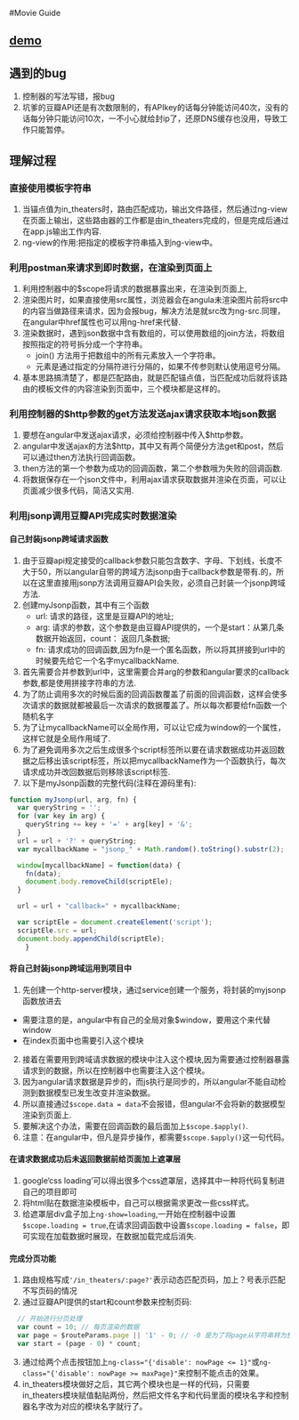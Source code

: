 #Movie Guide


## [**demo**](https://yan7.github.io/MovieGuide/app/index.html)

## 遇到的bug

1. 控制器的写法写错，报bug
2. 坑爹的豆瓣API还是有次数限制的，有APIkey的话每分钟能访问40次，没有的话每分钟只能访问10次，一不小心就给封ip了，还原DNS缓存也没用，导致工作只能暂停。

## 理解过程

### 直接使用模板字符串
1. 当锚点值为in\_theaters时，路由匹配成功，输出文件路径，然后通过ng-view在页面上输出，这些路由器的工作都是由in\_theaters完成的，但是完成后通过在app.js输出工作内容.
2. ng-view的作用:把指定的模板字符串插入到ng-view中。

### 利用postman来请求到即时数据，在渲染到页面上
1. 利用控制器中的$scope将请求的数据暴露出来，在渲染到页面上,
2. 渲染图片时，如果直接使用src属性，浏览器会在angula未渲染图片前将src中的内容当做路径来请求，因为会报bug，解决方法是就src改为ng-src.同理，在angular中href属性也可以用ng-href来代替.
3. 渲染数据时，遇到json数据中含有数组的，可以使用数组的join方法，将数组按照指定的符号拆分成一个字符串。
	- join() 方法用于把数组中的所有元素放入一个字符串。
	- 元素是通过指定的分隔符进行分隔的，如果不传参则默认使用逗号分隔。
4. 基本思路搞清楚了，都是匹配路由，就是匹配锚点值，当匹配成功后就将该路由的模板文件的内容渲染到页面中，三个模块都是这样的。

### 利用控制器的$http参数的get方法发送ajax请求获取本地json数据
1. 要想在angular中发送ajax请求，必须给控制器中传入$http参数。
2. angular中发送ajax的方法$http，其中又有两个简便分方法get和post，然后可以通过then方法执行回调函数。
3. then方法的第一个参数为成功的回调函数，第二个参数哦为失败的回调函数.
4. 将数据保存在一个json文件中，利用ajax请求获取数据并渲染在页面，可以让页面减少很多代码，简洁又实用.

### 利用jsonp调用豆瓣API完成实时数据渲染

#### 自己封装jsonp跨域请求函数
1. 由于豆瓣api规定接受的callback参数只能包含数字、字母、下划线，长度不大于50，所以angular自带的跨域方法jsonp由于callback参数是带有.的，所以在这里直接用jsonp方法调用豆瓣API会失败，必须自己封装一个jsonp跨域方法.
2. 创建myJsonp函数，其中有三个函数
	+ url: 请求的路径，这里是豆瓣API的地址;
	+ arg: 请求的参数，这个参数是由豆瓣API提供的，一个是start：从第几条数据开始返回，count： 返回几条数据;
	+ fn: 请求成功的回调函数,因为fn是一个匿名函数，所以将其拼接到url中的时候要先给它一个名字mycallbackName.
3. 首先需要合并参数到url中，这里需要合并arg的参数和angular要求的callback参数,都是使用拼接字符串的方法.
4. 为了防止调用多次的时候后面的回调函数覆盖了前面的回调函数，这样会使多次请求的数据就都被最后一次请求的数据覆盖了。所以每次都要给fn函数一个随机名字
5. 为了让mycallbackName可以全局作用，可以让它成为window的一个属性，这样它就是全局作用域了.
6. 为了避免调用多次之后生成很多个script标签所以要在请求数据成功并返回数据之后移出该script标签，所以把mycallbackName作为一个函数执行，每次请求成功并改回数据后则移除该script标签.
7. 以下是myJsonp函数的完整代码(注释在源码里有):
```javascript
function myJsonp(url, arg, fn) {
  var queryString = '';
  for (var key in arg) {
  	queryString += key + '=' + arg[key] + '&';
  }
  url = url + '?' + queryString;
  var mycallbackName = "jsonp_" + Math.random().toString().substr(2);

  window[mycallbackName] = function(data) {
    fn(data);
    document.body.removeChild(scriptEle);
  }

  url = url + "callback=" + mycallbackName;

  var scriptEle = document.createElement('script');
  scriptEle.src = url;
  document.body.appendChild(scriptEle);
    }
```

#### 将自己封装jsonp跨域运用到项目中
1. 先创建一个http-server模块，通过service创建一个服务，将封装的myjsonp函数放进去
  + 需要注意的是，angular中有自己的全局对象$window，要用这个来代替window
  + 在index页面中也需要引入这个模块
2. 接着在需要用到跨域请求数据的模块中注入这个模块,因为需要通过控制器暴露请求到的数据，所以在控制器中也需要注入这个模块。
3. 因为angular请求数据是异步的，而js执行是同步的，所以angular不能自动检测到数据模型已发生改变并渲染数据。
4. 所以直接通过`$scope.data = data`不会报错，但angular不会将新的数据模型渲染到页面上.
5. 要解决这个办法，需要在回调函数的最后面加上`$scope.$apply()`.
6. 注意：在angular中，但凡是异步操作，都需要`$scope.$apply()`这一句代码。

#### 在请求数据成功后未返回数据前给页面加上遮罩层
1. google‘css loading’可以得出很多个css遮罩层，选择其中一种将代码复制进自己的项目即可
2. 将html贴在数据渲染模板中，自己可以根据需求更改一些css样式。
3. 给遮罩层div盒子加上`ng-show=loading`,一开始在控制器中设置`$scope.loading = true`,在请求回调函数中设置`$scope.loading = false`，即可实现在加载数据时展现，在数据加载完成后消失.


#### 完成分页功能
1. 路由规格写成`'/in_theaters/:page?'`表示动态匹配页码，加上？号表示匹配不写页码的情况
2. 通过豆瓣API提供的start和count参数来控制页码:
```javascript
  // 开始进行分页处理
  var count = 10; // 每页渲染的数据
  var page = $routeParams.page || '1' - 0; // -0 是为了将page从字符串转为整型
  var start = (page - 0) * count;
```
3. 通过给两个点击按钮加上`ng-class="{'disable': nowPage <= 1}"`或`ng-class="{'disable': nowPage >= maxPage}"`来控制不能点击的效果。
4. in\_theaters模块做好之后，其它两个模块也是一样的代码，只需要in\_theaters模块赋值黏贴两份，然后把文件名字和代码里面的模块名字和控制器名字改为对应的模块名字就行了。







